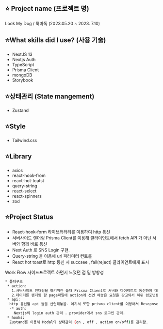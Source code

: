 ##  ⭐️ Project name (프로젝트 명)
  Look My Dog / 룩마독 (2023.05.20 ~ 2023. 7.10)

## ⭐️What skills did I use? (사용 기술)
* NextJS 13
* Nextjs Auth
* TypeScript
* Prisma Client
* mongoDB
* Storybook
  
## ⭐️상태관리 (State mangement) 
* Zustand

## ⭐️Style 
* Tailwind.css


## ⭐️Library
* axios
* react-hook-from
* react-hot-toatst
* query-string
* react-select
* react-spinners
* zod

## ⭐️Project Status
* React-hook-form 라이브러러리를 이용하여 http 통신
* 서버사이드 렌더링 Prisma Client를 이용해  클라이언트에서 fetch API 가 아닌 서버와 함께 바로 통신
* Next Auth 로 SNS Login 구현.
* Query-string 을 이용해 url 파라미터 컨트롤
* React hot toast로 http 통신 시 succsee , fail(reject) 클라이언트에게 표시


Work Flow 사이드프로젝트 하면서 느꼈던 점 밑 방향성 
```sh
* 폴더구조 
 * action:
   1.서버사이드 렌더링을 하기위한 폴더 Prisma Client로 서버와 다이렉트로 통신하여 데이터를 갖고옴 
   2.데이터를 렌더링 할 page파일에 action에 선언 해놓은 요청을 갖고와서 하위 컴포넌트(클라이엍느 컴포넌트)로 전달해줘서 서버사이드렌더링과 클라이언트사이드 렌더링을 같이 진행시킴
 * api:
  http 통신할 api 들을 선언해놓음. 여기서 또한 prisma client를 이용해서 Resopnse를 제공해줌.
  -* auth:
    Nextjs의 login auth 관리 . provider에서 sns 로그인 관리.
 * hooks:
  Zustand를 이용해 Modal의 상태관리 (on , off , action on/off)를 관리함.
```




